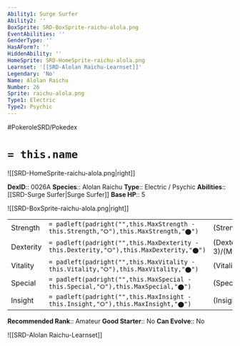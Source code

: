 ```yaml
---
Ability1: Surge Surfer
Ability2: ''
BoxSprite: SRD-BoxSprite-raichu-alola.png
EventAbilities: ''
GenderType: ''
HasAForm?: ''
HiddenAbility: ''
HomeSprite: SRD-HomeSprite-raichu-alola.png
Learnset: '[[SRD-Alolan Raichu-Learnset]]'
Legendary: 'No'
Name: Alolan Raichu
Number: 26
Sprite: raichu-alola.png
Type1: Electric
Type2: Psychic
---
```


#PokeroleSRD/Pokedex

# `= this.name`

![[SRD-HomeSprite-raichu-alola.png|right]]

**DexID**:: 0026A
**Species**:: Alolan Raichu
**Type**:: Electric / Psychic
**Abilities**:: [[SRD-Surge Surfer|Surge Surfer]]
**Base HP**:: 5

![[SRD-BoxSprite-raichu-alola.png|right]]

|           |                                                                                        |                                          |
| --------- | -------------------------------------------------------------------------------------- | ---------------------------------------- |
| Strength  | `= padleft(padright("",this.MaxStrength - this.Strength,"⭘"),this.MaxStrength,"⬤")`    | (Strength::2)/(MaxStrength::5)   |
| Dexterity | `= padleft(padright("",this.MaxDexterity - this.Dexterity,"⭘"),this.MaxDexterity,"⬤")` | (Dexterity:: 3)/(MaxDexterity::6) |
| Vitality  | `= padleft(padright("",this.MaxVitality - this.Vitality,"⭘"),this.MaxVitality,"⬤")`    | (Vitality::2)/(MaxVitality::4)   |
| Special   | `= padleft(padright("",this.MaxSpecial - this.Special,"⭘"),this.MaxSpecial,"⬤")`       | (Special::3)/(MaxSpecial::6)     |
| Insight   | `= padleft(padright("",this.MaxInsight - this.Insight,"⭘"),this.MaxInsight,"⬤")`       | (Insight::2)/(MaxInsight::5)     |

**Recommended Rank**:: Amateur
**Good Starter**:: No
**Can Evolve**:: No

![[SRD-Alolan Raichu-Learnset]]